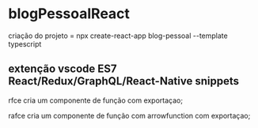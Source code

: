 # blogPessoalReact

criação do projeto = npx create-react-app blog-pessoal --template typescript

## extenção vscode ES7 React/Redux/GraphQL/React-Native snippets

rfce cria um componente de função com exportaçao;

rafce cria um componente de função com arrowfunction com exportaçao;


